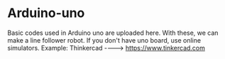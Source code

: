 # Arduino-uno
Basic codes used in Arduino uno are uploaded here. With these, we can make a line follower robot.
If you don't have uno board, use online simulators.
Example:
Thinkercad    ---->     https://www.tinkercad.com
